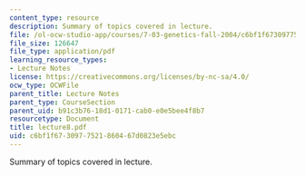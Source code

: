 ```yaml
---
content_type: resource
description: Summary of topics covered in lecture.
file: /ol-ocw-studio-app/courses/7-03-genetics-fall-2004/c6bf1f6730977521860467d0823e5ebc_lecture8.pdf
file_size: 126647
file_type: application/pdf
learning_resource_types:
- Lecture Notes
license: https://creativecommons.org/licenses/by-nc-sa/4.0/
ocw_type: OCWFile
parent_title: Lecture Notes
parent_type: CourseSection
parent_uid: b91c3b76-18d1-0171-cab0-e0e5bee4f8b7
resourcetype: Document
title: lecture8.pdf
uid: c6bf1f67-3097-7521-8604-67d0823e5ebc
---
```

Summary of topics covered in lecture.